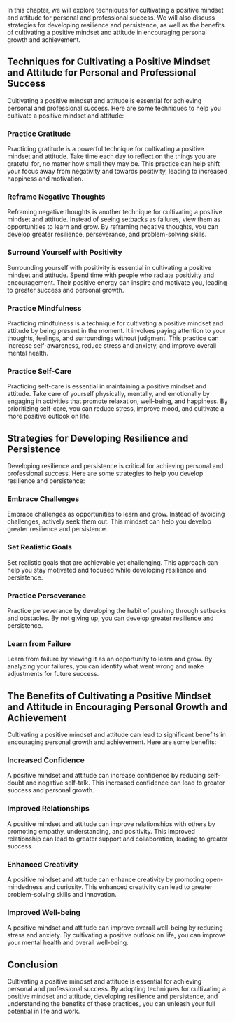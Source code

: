 
In this chapter, we will explore techniques for cultivating a positive mindset and attitude for personal and professional success. We will also discuss strategies for developing resilience and persistence, as well as the benefits of cultivating a positive mindset and attitude in encouraging personal growth and achievement.

Techniques for Cultivating a Positive Mindset and Attitude for Personal and Professional Success
------------------------------------------------------------------------------------------------

Cultivating a positive mindset and attitude is essential for achieving personal and professional success. Here are some techniques to help you cultivate a positive mindset and attitude:

### Practice Gratitude

Practicing gratitude is a powerful technique for cultivating a positive mindset and attitude. Take time each day to reflect on the things you are grateful for, no matter how small they may be. This practice can help shift your focus away from negativity and towards positivity, leading to increased happiness and motivation.

### Reframe Negative Thoughts

Reframing negative thoughts is another technique for cultivating a positive mindset and attitude. Instead of seeing setbacks as failures, view them as opportunities to learn and grow. By reframing negative thoughts, you can develop greater resilience, perseverance, and problem-solving skills.

### Surround Yourself with Positivity

Surrounding yourself with positivity is essential in cultivating a positive mindset and attitude. Spend time with people who radiate positivity and encouragement. Their positive energy can inspire and motivate you, leading to greater success and personal growth.

### Practice Mindfulness

Practicing mindfulness is a technique for cultivating a positive mindset and attitude by being present in the moment. It involves paying attention to your thoughts, feelings, and surroundings without judgment. This practice can increase self-awareness, reduce stress and anxiety, and improve overall mental health.

### Practice Self-Care

Practicing self-care is essential in maintaining a positive mindset and attitude. Take care of yourself physically, mentally, and emotionally by engaging in activities that promote relaxation, well-being, and happiness. By prioritizing self-care, you can reduce stress, improve mood, and cultivate a more positive outlook on life.

Strategies for Developing Resilience and Persistence
----------------------------------------------------

Developing resilience and persistence is critical for achieving personal and professional success. Here are some strategies to help you develop resilience and persistence:

### Embrace Challenges

Embrace challenges as opportunities to learn and grow. Instead of avoiding challenges, actively seek them out. This mindset can help you develop greater resilience and persistence.

### Set Realistic Goals

Set realistic goals that are achievable yet challenging. This approach can help you stay motivated and focused while developing resilience and persistence.

### Practice Perseverance

Practice perseverance by developing the habit of pushing through setbacks and obstacles. By not giving up, you can develop greater resilience and persistence.

### Learn from Failure

Learn from failure by viewing it as an opportunity to learn and grow. By analyzing your failures, you can identify what went wrong and make adjustments for future success.

The Benefits of Cultivating a Positive Mindset and Attitude in Encouraging Personal Growth and Achievement
----------------------------------------------------------------------------------------------------------

Cultivating a positive mindset and attitude can lead to significant benefits in encouraging personal growth and achievement. Here are some benefits:

### Increased Confidence

A positive mindset and attitude can increase confidence by reducing self-doubt and negative self-talk. This increased confidence can lead to greater success and personal growth.

### Improved Relationships

A positive mindset and attitude can improve relationships with others by promoting empathy, understanding, and positivity. This improved relationship can lead to greater support and collaboration, leading to greater success.

### Enhanced Creativity

A positive mindset and attitude can enhance creativity by promoting open-mindedness and curiosity. This enhanced creativity can lead to greater problem-solving skills and innovation.

### Improved Well-being

A positive mindset and attitude can improve overall well-being by reducing stress and anxiety. By cultivating a positive outlook on life, you can improve your mental health and overall well-being.

Conclusion
----------

Cultivating a positive mindset and attitude is essential for achieving personal and professional success. By adopting techniques for cultivating a positive mindset and attitude, developing resilience and persistence, and understanding the benefits of these practices, you can unleash your full potential in life and work.
